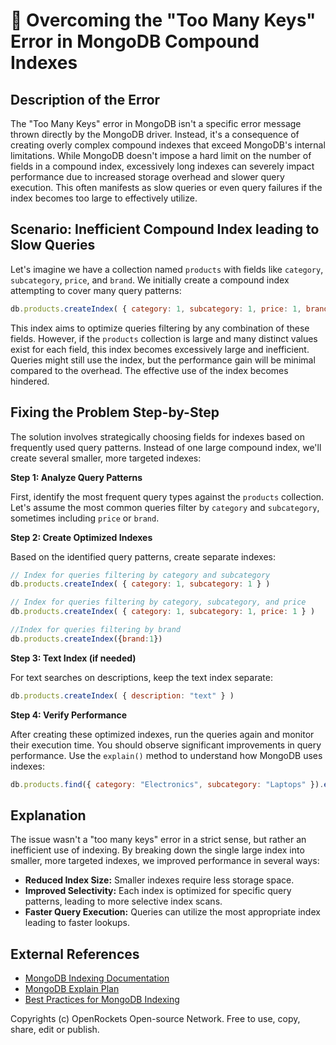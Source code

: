 # 🐞 Overcoming the "Too Many Keys" Error in MongoDB Compound Indexes


## Description of the Error

The "Too Many Keys" error in MongoDB isn't a specific error message thrown directly by the MongoDB driver. Instead, it's a consequence of creating overly complex compound indexes that exceed MongoDB's internal limitations.  While MongoDB doesn't impose a hard limit on the number of fields in a compound index, excessively long indexes can severely impact performance due to increased storage overhead and slower query execution.  This often manifests as slow queries or even query failures if the index becomes too large to effectively utilize.


## Scenario:  Inefficient Compound Index leading to Slow Queries

Let's imagine we have a collection named `products` with fields like `category`, `subcategory`, `price`, and `brand`. We initially create a compound index attempting to cover many query patterns:

```javascript
db.products.createIndex( { category: 1, subcategory: 1, price: 1, brand: 1, description: "text" } )
```

This index aims to optimize queries filtering by any combination of these fields. However, if the `products` collection is large and many distinct values exist for each field, this index becomes excessively large and inefficient. Queries might still use the index, but the performance gain will be minimal compared to the overhead.  The effective use of the index becomes hindered.


## Fixing the Problem Step-by-Step

The solution involves strategically choosing fields for indexes based on frequently used query patterns. Instead of one large compound index, we'll create several smaller, more targeted indexes:

**Step 1: Analyze Query Patterns**

First, identify the most frequent query types against the `products` collection.  Let's assume the most common queries filter by `category` and `subcategory`, sometimes including `price` or `brand`.

**Step 2: Create Optimized Indexes**

Based on the identified query patterns, create separate indexes:

```javascript
// Index for queries filtering by category and subcategory
db.products.createIndex( { category: 1, subcategory: 1 } )

// Index for queries filtering by category, subcategory, and price
db.products.createIndex( { category: 1, subcategory: 1, price: 1 } )

//Index for queries filtering by brand
db.products.createIndex({brand:1})

```

**Step 3:  Text Index (if needed)**

For text searches on descriptions, keep the text index separate:

```javascript
db.products.createIndex( { description: "text" } )
```

**Step 4: Verify Performance**

After creating these optimized indexes, run the queries again and monitor their execution time. You should observe significant improvements in query performance. Use the `explain()` method to understand how MongoDB uses indexes:

```javascript
db.products.find({ category: "Electronics", subcategory: "Laptops" }).explain()
```


## Explanation

The issue wasn't a "too many keys" error in a strict sense, but rather an inefficient use of indexing.  By breaking down the single large index into smaller, more targeted indexes, we improved performance in several ways:

* **Reduced Index Size:** Smaller indexes require less storage space.
* **Improved Selectivity:** Each index is optimized for specific query patterns, leading to more selective index scans.
* **Faster Query Execution:** Queries can utilize the most appropriate index leading to faster lookups.


## External References

* [MongoDB Indexing Documentation](https://www.mongodb.com/docs/manual/indexes/)
* [MongoDB Explain Plan](https://www.mongodb.com/docs/manual/reference/method/cursor.explain/)
* [Best Practices for MongoDB Indexing](https://www.mongodb.com/blog/post/best-practices-for-mongodb-indexing)


Copyrights (c) OpenRockets Open-source Network. Free to use, copy, share, edit or publish.

